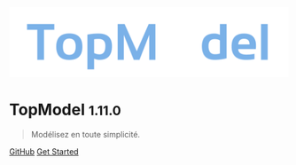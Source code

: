 <!-- _coverpage.md -->

![logo](./media/logo-Dark.svg)

# TopModel <small>1.11.0</small>

> Modélisez en toute simplicité.


[GitHub](https://github.com/klee-contrib/topmodel)
[Get Started](#/getting-started/)
